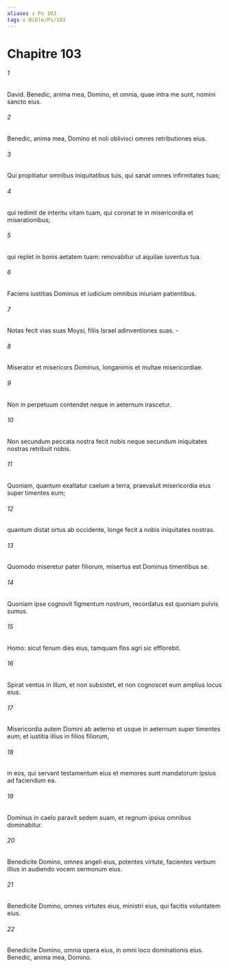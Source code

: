 ```yaml
---
aliases : Ps 103
tags : Bible/Ps/103
---
```


# Chapitre 103

###### 1
David. Benedic, anima mea, Domino, et omnia, quae intra me sunt, nomini sancto eius.
###### 2
Benedic, anima mea, Domino et noli oblivisci omnes retributiones eius.
###### 3
Qui propitiatur omnibus iniquitatibus tuis, qui sanat omnes infirmitates tuas;
###### 4
qui redimit de interitu vitam tuam, qui coronat te in misericordia et miserationibus;
###### 5
qui replet in bonis aetatem tuam: renovabitur ut aquilae iuventus tua.
###### 6
Faciens iustitias Dominus et iudicium omnibus iniuriam patientibus.
###### 7
Notas fecit vias suas Moysi, filiis Israel adinventiones suas. -
###### 8
Miserator et misericors Dominus, longanimis et multae misericordiae.
###### 9
Non in perpetuum contendet neque in aeternum irascetur.
###### 10
Non secundum peccata nostra fecit nobis neque secundum iniquitates nostras retribuit nobis.
###### 11
Quoniam, quantum exaltatur caelum a terra, praevaluit misericordia eius super timentes eum;
###### 12
quantum distat ortus ab occidente, longe fecit a nobis iniquitates nostras.
###### 13
Quomodo miseretur pater filiorum, misertus est Dominus timentibus se.
###### 14
Quoniam ipse cognovit figmentum nostrum, recordatus est quoniam pulvis sumus.
###### 15
Homo: sicut fenum dies eius, tamquam flos agri sic efflorebit.
###### 16
Spirat ventus in illum, et non subsistet, et non cognoscet eum amplius locus eius.
###### 17
Misericordia autem Domini ab aeterno et usque in aeternum super timentes eum; et iustitia illius in filios filiorum,
###### 18
in eos, qui servant testamentum eius et memores sunt mandatorum ipsius ad faciendum ea.
###### 19
Dominus in caelo paravit sedem suam, et regnum ipsius omnibus dominabitur.
###### 20
Benedicite Domino, omnes angeli eius, potentes virtute, facientes verbum illius in audiendo vocem sermonum eius.
###### 21
Benedicite Domino, omnes virtutes eius, ministri eius, qui facitis voluntatem eius.
###### 22
Benedicite Domino, omnia opera eius, in omni loco dominationis eius. Benedic, anima mea, Domino.
